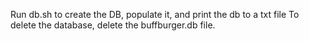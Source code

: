 Run db.sh to create the DB, populate it, and print the db to a txt file
To delete the database, delete the buffburger.db file.